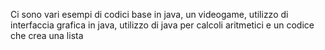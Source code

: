 Ci sono vari esempi di codici base in java, un videogame, utilizzo di interfaccia grafica in java, utilizzo di java per calcoli aritmetici e un codice che crea una lista
